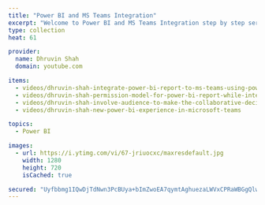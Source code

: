 ```yaml
---
title: "Power BI and MS Teams Integration"
excerpt: "Welcome to Power BI and MS Teams Integration step by step series. "
type: collection
heat: 61

provider:
  name: Dhruvin Shah
  domain: youtube.com

items:
  - videos/dhruvin-shah-integrate-power-bi-report-to-ms-teams-using-power-bi-tab-power-bi-and-ms-teams-part-1
  - videos/dhruvin-shah-permission-model-for-power-bi-report-while-integrating-with-ms-teams-power-bi-and-ms-teams-part-2
  - videos/dhruvin-shah-involve-audience-to-make-the-collaborative-decision-faster-by-power-bi-and-teams-integration-part-3
  - videos/dhruvin-shah-new-power-bi-experience-in-microsoft-teams

topics:
  - Power BI

images:
  - url: https://i.ytimg.com/vi/67-jriuocxc/maxresdefault.jpg
    width: 1280
    height: 720
    isCached: true

secured: "Uyfbbmg1IQwDjTdNwn3PcBUya+bImZwoEA7qymtAghuezaLWVxCPRaWBGgQlwpxo3bs4wr2Lqat7wRr3AzJaLutujLgFSkpkIyg51ABxK+ZymphYbSb27Du9sqSn93q2yyrEeMbA71fhufjXB832b12blULAl7vQ7UF4+IGn5fqZYNjh00E6Eq5b7KKDkCuNtYHgZqN65I8kWpetylncLQSaCOTll+UxbGi/CakjPOjyGnsQ7oNm/rzniPwXqD6GnvymeivkbHn/TOq0jAPEkxgRpkN+KJxJRhSM7JEuWhmMgtHZj+wngX/9bToiyW4UxrTKIMTHXa3+qsnBpwv+lGiKfMx07uCR3di9c/W051Y=;5mJ7tFbIrk2E3IS3kQN4/w=="
---
```


